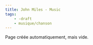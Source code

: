 ```yaml
---
title: John Miles - Music
tags:
    - -draft
    - musique/chanson
---
```


Page créée automatiquement, mais vide.
